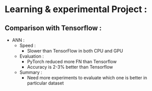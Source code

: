 # Learning & experimental Project :
## Comparison with Tensorflow :
+ ANN :
  + Speed :
    + Slower than TensorFlow in both CPU and GPU
  + Evaluation :
    + PyTorch reduced more FN than Tensorflow
    + Accuracy is 2-3% better than Tensorflow
  + Summary :
    + Need more experiments to evaluate which one is better in particular dataset
